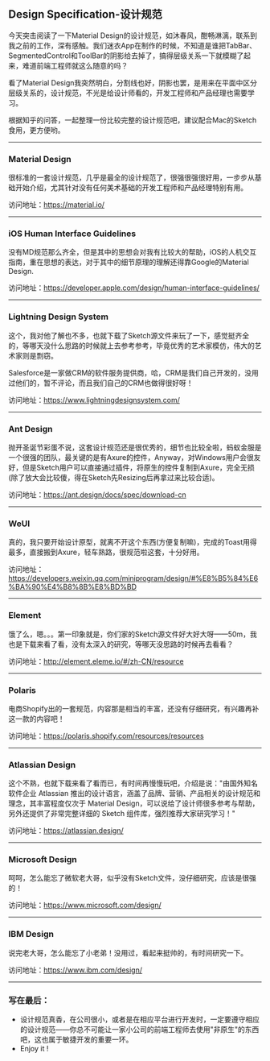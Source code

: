 ## Design Specification-设计规范

今天突击阅读了一下Material Design的设计规范，如沐春风，酣畅淋漓，联系到我之前的工作，深有感触。我们迷衣App在制作的时候，不知道是谁把TabBar、SegmentedControl和ToolBar的阴影给去掉了，搞得层级关系一下就模糊了起来，难道前端工程师就这么随意的吗？

看了Material Design我突然明白，分割线也好，阴影也罢，是用来在平面中区分层级关系的，设计规范，不光是给设计师看的，开发工程师和产品经理也需要学习。

根据知乎的问答，一起整理一份比较完整的设计规范吧，建议配合Mac的Sketch食用，更方便哟。

----

### Material Design

很标准的一套设计规范，几乎是最全的设计规范了，很强很强很好用，一步步从基础开始介绍，尤其针对没有任何美术基础的开发工程师和产品经理特别有用。

访问地址：<https://material.io/>

----

### iOS Human Interface Guidelines

没有MD规范那么齐全，但是其中的思想会对我有比较大的帮助，iOS的人机交互指南，重在思想的表达，对于其中的细节原理的理解还得靠Google的Material Design.

访问地址：<https://developer.apple.com/design/human-interface-guidelines/>

----

### Lightning Design System

这个，我对他了解也不多，也就下载了Sketch源文件来玩了一下，感觉挺齐全的，等哪天没什么思路的时候就上去参考参考，毕竟优秀的艺术家模仿，伟大的艺术家则是剽窃。

Salesforce是一家做CRM的软件服务提供商，哈，CRM是我们自己开发的，没用过他们的，暂不评论，而且我们自己的CRM也做得很好呀！

访问地址：<https://www.lightningdesignsystem.com/>

----

### Ant Design

抛开圣诞节彩蛋不说，这套设计规范还是很优秀的，细节也比较全啦，蚂蚁金服是一个很强的团队，最关键的是有Axure的控件，Anyway，对Windows用户会很友好，但是Sketch用户可以直接通过插件，将原生的控件复制到Axure，完全无损(除了放大会比较傻，得在Sketch先Resizing后再拿过来比较合适)。

访问地址：<https://ant.design/docs/spec/download-cn>

----

### WeUI

真的，我只要开始设计原型，就离不开这个东西(方便复制嘛)，完成的Toast用得最多，直接搬到Axure，轻车熟路，很规范啦这套，十分好用。

访问地址：<https://developers.weixin.qq.com/miniprogram/design/#%E8%B5%84%E6%BA%90%E4%B8%8B%E8%BD%BD>

----

### Element

饿了么，嗯。。。第一印象就是，你们家的Sketch源文件好大好大呀——50m，我也是下载来看了看，没有太深入的研究，等哪天没思路的时候再去看看？

访问地址：<http://element.eleme.io/#/zh-CN/resource>

---

### Polaris

电商Shopify出的一套规范，内容那是相当的丰富，还没有仔细研究，有兴趣再补这一款的内容吧！

访问地址：<https://polaris.shopify.com/resources/resources>

---

### Atlassian Design

这个不熟，也就下载来看了看而已，有时间再慢慢玩吧，介绍是说："由国外知名软件企业 Atlassian 推出的设计语言，涵盖了品牌、营销、产品相关的设计规范和理念，其丰富程度仅次于 Material Design，可以说给了设计师很多参考与帮助，另外还提供了非常完整详细的 Sketch 组件库，强烈推荐大家研究学习！"

访问地址：<https://atlassian.design/>

----

### Microsoft Design

呵呵，怎么能忘了微软老大哥，似乎没有Sketch文件，没仔细研究，应该是很强的！

访问地址：<https://www.microsoft.com/design/>

----

### IBM Design

说完老大哥，怎么能忘了小老弟！没用过，看起来挺帅的，有时间研究一下。

访问地址：<https://www.ibm.com/design/>

----

### 写在最后：

* 设计规范真香，在公司很小，或者是在相应平台进行开发时，一定要遵守相应的设计规范——你总不可能让一家小公司的前端工程师去使用"非原生"的东西吧，这也属于敏捷开发的重要一环。
* Enjoy it !